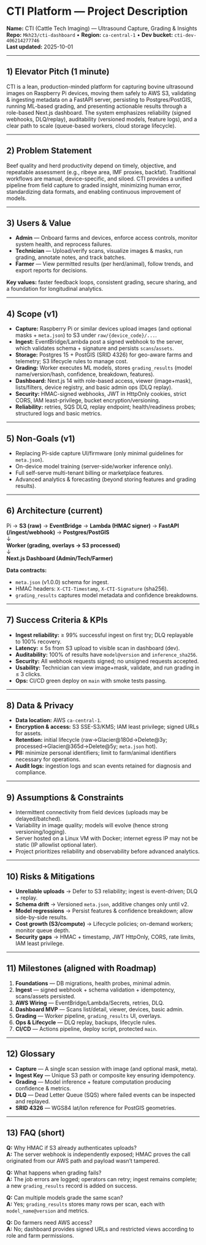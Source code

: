 # CTI Platform — Project Description
**Name:** CTI (Cattle Tech Imaging) — Ultrasound Capture, Grading & Insights  
**Repo:** `Mkh23/cti-dashboard` • **Region:** `ca-central-1` • **Dev bucket:** `cti-dev-406214277746`  
**Last updated:** 2025-10-01

---

## 1) Elevator Pitch (1 minute)
CTI is a lean, production-minded platform for capturing bovine ultrasound images on Raspberry Pi devices, moving them safely to AWS S3, validating & ingesting metadata on a FastAPI server, persisting to Postgres/PostGIS, running ML-based grading, and presenting actionable results through a role-based Next.js dashboard. The system emphasizes reliability (signed webhooks, DLQ/replay), auditability (versioned models, feature logs), and a clear path to scale (queue-based workers, cloud storage lifecycle).

---

## 2) Problem Statement
Beef quality and herd productivity depend on timely, objective, and repeatable assessment (e.g., ribeye area, IMF proxies, backfat). Traditional workflows are manual, device-specific, and siloed. CTI provides a unified pipeline from field capture to graded insight, minimizing human error, standardizing data formats, and enabling continuous improvement of models.

---

## 3) Users & Value
- **Admin** — Onboard farms and devices, enforce access controls, monitor system health, and reprocess failures.
- **Technician** — Upload/verify scans, visualize images & masks, run grading, annotate notes, and track batches.
- **Farmer** — View permitted results (per herd/animal), follow trends, and export reports for decisions.

**Key values:** faster feedback loops, consistent grading, secure sharing, and a foundation for longitudinal analytics.

---

## 4) Scope (v1)
- **Capture:** Raspberry Pi or similar devices upload images (and optional masks + `meta.json`) to S3 under `raw/{device_code}/...`.
- **Ingest:** EventBridge/Lambda post a signed webhook to the server, which validates schema + signature and persists `scans`/`assets`.
- **Storage:** Postgres 15 + PostGIS (SRID 4326) for geo-aware farms and telemetry; S3 lifecycle rules to manage cost.
- **Grading:** Worker executes ML models, stores `grading_results` (model name/version/hash, confidence, breakdown, features).
- **Dashboard:** Next.js 14 with role-based access, viewer (image+mask), lists/filters, device registry, and basic admin ops (DLQ replay).
- **Security:** HMAC-signed webhooks, JWT in HttpOnly cookies, strict CORS, IAM least-privilege, bucket encryption/versioning.
- **Reliability:** retries, SQS DLQ, replay endpoint; health/readiness probes; structured logs and basic metrics.

---

## 5) Non-Goals (v1)
- Replacing Pi-side capture UI/firmware (only minimal guidelines for `meta.json`).  
- On-device model training (server-side/worker inference only).  
- Full self-serve multi-tenant billing or marketplace features.  
- Advanced analytics & forecasting (beyond storing features and grading results).

---

## 6) Architecture (current)
Pi → **S3 (raw)** → **EventBridge** → **Lambda (HMAC signer)** → **FastAPI (/ingest/webhook)** → **Postgres/PostGIS**  
                                                                      ↓  
                                                        **Worker (grading, overlays → S3 processed)**  
                                                                      ↓  
                                                     **Next.js Dashboard (Admin/Tech/Farmer)**

**Data contracts:**  
- `meta.json` (v1.0.0) schema for ingest.  
- HMAC headers: `X-CTI-Timestamp`, `X-CTI-Signature` (sha256).  
- `grading_results` captures model metadata and confidence breakdowns.

---

## 7) Success Criteria & KPIs
- **Ingest reliability:** ≥ 99% successful ingest on first try; DLQ replayable to 100% recovery.  
- **Latency:** ≤ 5s from S3 upload to visible scan in dashboard (dev).  
- **Auditability:** 100% of results have `model@version` and `inference_sha256`.  
- **Security:** All webhook requests signed; no unsigned requests accepted.  
- **Usability:** Technician can view image+mask, validate, and run grading in ≤ 3 clicks.  
- **Ops:** CI/CD green deploy on `main` with smoke tests passing.

---

## 8) Data & Privacy
- **Data location:** AWS `ca-central-1`.  
- **Encryption & access:** S3 SSE-S3/KMS; IAM least privilege; signed URLs for assets.  
- **Retention:** initial lifecycle (raw→Glacier@180d→Delete@3y; processed→Glacier@365d→Delete@5y; `meta.json` hot).  
- **PII:** minimize personal identifiers; limit to farm/animal identifiers necessary for operations.  
- **Audit logs:** ingestion logs and scan events retained for diagnosis and compliance.

---

## 9) Assumptions & Constraints
- Intermittent connectivity from field devices (uploads may be delayed/batched).  
- Variability in image quality; models will evolve (hence strong versioning/logging).  
- Server hosted on a Linux VM with Docker; internet egress IP may not be static (IP allowlist optional later).  
- Project prioritizes reliability and observability before advanced analytics.

---

## 10) Risks & Mitigations
- **Unreliable uploads** → Defer to S3 reliability; ingest is event-driven; DLQ + replay.  
- **Schema drift** → Versioned `meta.json`, additive changes only until v2.  
- **Model regressions** → Persist features & confidence breakdown; allow side-by-side results.  
- **Cost growth (S3/compute)** → Lifecycle policies; on-demand workers; monitor queue depth.  
- **Security gaps** → HMAC + timestamp, JWT HttpOnly, CORS, rate limits, IAM least privilege.

---

## 11) Milestones (aligned with Roadmap)
1. **Foundations** — DB migrations, health probes, minimal admin.  
2. **Ingest** — signed webhook + schema validation + idempotency, scans/assets persisted.  
3. **AWS Wiring** — EventBridge/Lambda/Secrets, retries, DLQ.  
4. **Dashboard MVP** — Scans list/detail, viewer, devices, basic admin.  
5. **Grading** — Worker pipeline, `grading_results` UI, overlays.  
6. **Ops & Lifecycle** — DLQ replay, backups, lifecycle rules.  
7. **CI/CD** — Actions pipeline, deploy script, protected `main`.

---

## 12) Glossary
- **Capture** — A single scan session with image (and optional mask, meta).  
- **Ingest Key** — Unique S3 path or composite key ensuring idempotency.  
- **Grading** — Model inference + feature computation producing confidence & metrics.  
- **DLQ** — Dead Letter Queue (SQS) where failed events can be inspected and replayed.  
- **SRID 4326** — WGS84 lat/lon reference for PostGIS geometries.

---

## 13) FAQ (short)
**Q:** Why HMAC if S3 already authenticates uploads?  
**A:** The server webhook is independently exposed; HMAC proves the call originated from our AWS path and payload wasn’t tampered.

**Q:** What happens when grading fails?  
**A:** The job errors are logged; operators can retry; ingest remains complete; a new `grading_results` record is added on success.

**Q:** Can multiple models grade the same scan?  
**A:** Yes; `grading_results` stores many rows per scan, each with `model_name@version` and metrics.

**Q:** Do farmers need AWS access?  
**A:** No; dashboard provides signed URLs and restricted views according to role and farm permissions.

